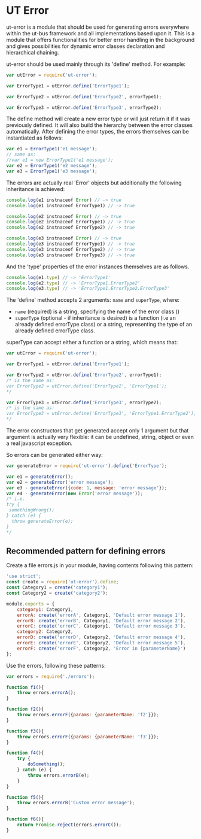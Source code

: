# UT Error

ut-error is a module that should be used for generating errors everywhere within the ut-bus framework and all implementations based upon it. This is a module that offers functionalities for better error handling in the background and gives possibilities for dynamic error classes declaration and hierarchical chaining.

ut-error should be used mainly through its 'define' method. For example:

```js
var utError = require('ut-error');

var ErrorType1 = utError.define('ErrorType1');

var ErrorType2 = utError.define('ErrorType2', errorType1);

var ErrorType3 = utError.define('ErrorType3', errorType2);

```

The define method will create a new error type or will just return it if it was previously defined. It will also build the hierarchy between the error classes automatically.
After defining the error types, the errors themselves can be instantiated as follows:

```js
var e1 = ErrorType1('e1 message');
// same as:
//var e1 = new ErrorType1('e1 message');
var e2 = ErrorType1('e2 message');
var e3 = ErrorType1('e3 message');
```

The errors are actually real 'Error' objects but additionally the following inheritance is achieved:

```js
console.log(e1 instnaceof Error) // -> true
console.log(e1 instnaceof ErrorType1) // -> true

console.log(e2 instnaceof Error) // -> true
console.log(e2 instnaceof ErrorType1) // -> true
console.log(e2 instnaceof ErrorType2) // -> true

console.log(e3 instnaceof Error) // -> true
console.log(e3 instnaceof ErrorType1) // -> true
console.log(e3 instnaceof ErrorType2) // -> true
console.log(e3 instnaceof ErrorType3) // -> true
```

And the 'type' properties of the error instances themselves are as follows.

```js
console.log(e1.type) // -> 'ErrorType1'
console.log(e2.type) // -> 'ErrorType1.ErrorType2'
console.log(e3.type) // -> 'ErrorType1.ErrorType2.ErrorType3'
```

The 'define' method accepts 2 arguments: `name` and `superType`, where:

- `name` (required) is a string, specifying the name of the error class ()
- `superType` (optional - if inheritance is desired) is a function (i.e an already defined errorType class) or a string, representing the type of an already defined errorType class.

superType can accept either a function or a string, which means that:

```js
var utError = require('ut-error');

var ErrorType1 = utError.define('ErrorType1');

var ErrorType2 = utError.define('ErrorType2', errorType1);
/* is the same as:
var ErrorType2 = utError.define('ErrorType2', 'ErrorType1');
*/

var ErrorType3 = utError.define('ErrorType3', errorType2);
/* is the same as:
var ErrorType3 = utError.define('ErrorType3', 'ErrorType1.ErrorType2');
*/
```

The error constructors that get generated accept only 1 argument but that argument is actually very flexible: it can be undefined, string, object or even a real javascript exception.

So errors can be generated either way:

```js
var generateError = require('ut-error').define('ErrorType');

var e1 = generateError();
var e2 = generateError('error message');
var e3 - generateError({code: 1, message: 'error message'});
var e4 - generateError(new Error('error message'));
/* i.e.
try {
 somethingWrong();
} catch (e) {
  throw generateError(e);
}
*/
```

## Recommended pattern for defining errors

Create a file errors.js in your module, having contents following this pattern:

```js
'use strict';
const create = require('ut-error').define;
const Category1 = create('category1');
const Category2 = create('category2');

module.exports = {
    category1: Category1,
    errorA: create('errorA', Category1, 'Default error message 1'),
    errorB: create('errorB', Category1, 'Default error message 2'),
    errorC: create('errorC', Category1, 'Default error message 3'),
    category2: Category2,
    errorD: create('errorD', Category2, 'Default error message 4'),
    errorE: create('errorE', Category2, 'Default error message 5'),
    errorF: create('errorF', Category2, 'Error in {parameterName}')
};
```

Use the errors, following these patterns:

```js
var errors = require('./errors');

function f1(){
    throw errors.errorA();
}

function f2(){
    throw errors.errorF({params: {parameterName: 'f2'}});
}

function f3(){
    throw errors.errorF({params: {parameterName: 'f3'}});
}

function f4(){
    try {
        doSomething();
    } catch (e) {
        throw errors.errorB(e);
    }
}

function f5(){
    throw errors.errorB('Custom error message');
}

function f6(){
    return Promise.reject(errors.errorC());
}

```
 
